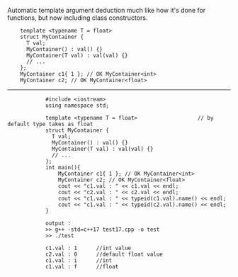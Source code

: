 Automatic template argument deduction much like how it's done for functions, but now including class constructors.

        template <typename T = float>
        struct MyContainer {
          T val;
          MyContainer() : val() {}
          MyContainer(T val) : val(val) {}
          // ...
        };
        MyContainer c1{ 1 }; // OK MyContainer<int>
        MyContainer c2; // OK MyContainer<float>


---

                #include <iostream>
                using namespace std;

                template <typename T = float>                   // by default type takes as float
                struct MyContainer {
                  T val;
                  MyContainer() : val() {}
                  MyContainer(T val) : val(val) {}
                  // ...
                };
                int main(){
                    MyContainer c1{ 1 }; // OK MyContainer<int>
                    MyContainer c2; // OK MyContainer<float>
                    cout << "c1.val : " << c1.val << endl;
                    cout << "c2.val : " << c2.val << endl;
                    cout << "c1.val : " << typeid(c1.val).name() << endl;    
                    cout << "c1.val : " << typeid(c2.val).name() << endl;
                }

                output : 
                >> g++ -std=c++17 test17.cpp -o test
                >> ./test
                
                c1.val : 1      //int value
                c2.val : 0      //default float value
                c1.val : i      //int
                c1.val : f      //float


